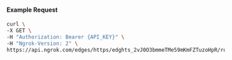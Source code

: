 <!-- Code generated for API Clients. DO NOT EDIT. -->

#### Example Request

```bash
curl \
-X GET \
-H "Authorization: Bearer {API_KEY}" \
-H "Ngrok-Version: 2" \
https://api.ngrok.com/edges/https/edghts_2vJ0O3bmmeTMe59mKmFZTuzoHpR/routes/edghtsrt_2vJ0O5Bu4bnqlEqiDvXP4k3XWeR/circuit_breaker
```

